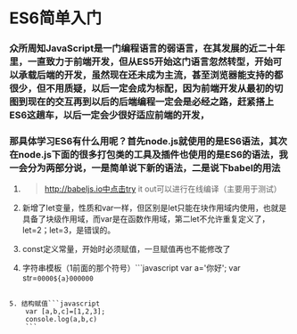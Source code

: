 # ES6简单入门

### 众所周知JavaScript是一门编程语言的弱语言，在其发展的近二十年里，一直致力于前端开发，但从ES5开始这门语言忽然转型，开始可以承载后端的开发，虽然现在还未成为主流，甚至浏览器能支持的都很少，但不用质疑，以后一定会成为标配，因为前端开发从最初的切图到现在的交互再到以后的后端编程一定会是必经之路，赶紧搭上ES6这趟车，以后一定会少很好适应前端的开发，

### 那具体学习ES6有什么用呢？首先node.js就使用的是ES6语法，其次在node.js下面的很多打包类的工具及插件也使用的是ES6的语法，我一会分为两部分说，一是简单说下新的语法，二是说下babel的用法

1. >http://babeljs.io中点击try it out可以进行在线编译（主要用于测试）

2. 新增了let变量，性质和var一样，但区别是let只能在块作用域内使用，也就是具备了块级作用域，而var是在函数作用域，第二let不允许重复定义了，let=2；let=3，是错误的。

3. const定义常量，开始时必须赋值，一旦赋值再也不能修改了

4. 字符串模板（1前面的那个符号）```javascript
  var a='你好';
  var str=`0000${a}000000`
```字符串里会变成你好

5. 结构赋值```javascript
	var [a,b,c]=[1,2,3];
	console.log(a,b,c)
	```